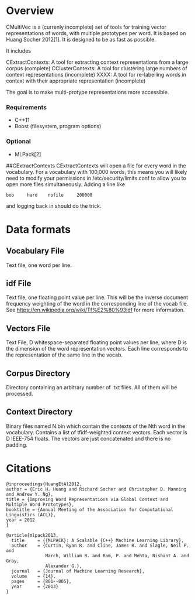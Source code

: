 # Overview
CMultiVec is a (currenly incomplete) set of tools for training vector representations 
of words, with multiple prototypes per word.  It is based on Huang Socher 2012[1].  It 
is designed to be as fast as possible.

It includes

CExtractContexts:  A tool for extracting context representations from a large corpus (complete)
CClusterContexts:  A tool for clustering large numbers of context representations (incomplete)
XXXX: A tool for re-labelling words in context with their appropriate representation (incomplete)

The goal is to make multi-protype representations more accessible.

### Requirements
* C++11
* Boost (filesystem, program options)

### Optional

* MLPack[2]

##CExtractContexts
CExtractContexts will open a file for every word in the vocabulary. For a vocabulary with 100,000 
words, this means you will likely need to modify your permissions in /etc/security/limits.conf to
allow you to open more files simultaneously. Adding a line like

    bob     hard    nofile     200000

and logging back in should do the trick.

# Data formats

## Vocabulary File
Text file, one word per line.

## idf File
Text file, one floating point value per line.  This will be the inverse document frequency weighting
of the word in the corresponding line of the vocab file.  
See https://en.wikipedia.org/wiki/Tf%E2%80%93idf for more information.

## Vectors File
Text File, D whitespace-separated floating point values per line, where D is the dimension of the word
representation vectors.  Each line corresponds to the representation of the same line in the vocab.

## Corpus Directory
Directory containing an arbitrary number of .txt files.  All of them will be processed.

## Context Directory
Binary files named N.bin which contain the contexts of the Nth word in the vocabulary.
Contains a list of tfidf-weighted context vectors.  Each vector is D IEEE-754 floats. The vectors are just
concatenated and there is no padding.


# Citations
````
@inproceedings{HuangEtAl2012,
author = {Eric H. Huang and Richard Socher and Christopher D. Manning and Andrew Y. Ng},
title = {Improving Word Representations via Global Context and Multiple Word Prototypes},
booktitle = {Annual Meeting of the Association for Computational Linguistics (ACL)},
year = 2012
}

@article{mlpack2013,
  title     = {{MLPACK}: A Scalable {C++} Machine Learning Library},
  author    = {Curtin, Ryan R. and Cline, James R. and Slagle, Neil P. and
               March, William B. and Ram, P. and Mehta, Nishant A. and Gray,
               Alexander G.},
  journal   = {Journal of Machine Learning Research},
  volume    = {14},
  pages     = {801--805},
  year      = {2013}
}
````